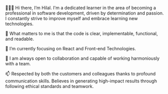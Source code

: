 
👋👩‍💻 Hi there, I’m Hilal.  I'm a dedicated learner in the area of becoming a professional in software development, driven by determination and passion. I constantly strive to improve myself and embrace learning new technologies.

👀 What matters to me is that the code is clear, implementable, functional, and readable.

🌱 I’m currently focusing on React and Front-end Technologies.

💞️ I am always open to collaboration and capable of working harmoniously with a team.

📫 Respected by both the customers and colleagues thanks to profound communication skills. Believes in generating high-impact results through following ethical standards and teamwork.
<!---
hilalkrglmz/hilalkrglmz is a ✨ special ✨ repository because its `README.md` (this file) appears on your GitHub profile.
You can click the Preview link to take a look at your changes.
--->
